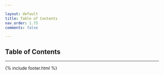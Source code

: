 ```yaml
---

layout: default
title: Table of Contents
nav_order: 1.75
comments: false

---
```


## Table of Contents

---

{% include footer.html %}
